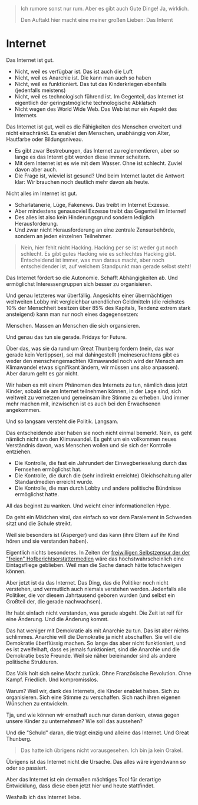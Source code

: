> Ich rumore sonst nur rum.  Aber es gibt auch Gute Dinge!  Ja, wirklich.
>
> Den Auftakt hier macht eine meiner großen Lieben:  Das Internt

# Internet

Das Internet ist gut.

- Nicht, weil es verfügbar ist.  Das ist auch die Luft
- Nicht, weil es Anarchie ist.  Die kann man auch so haben
- Nicht, weil es funktioniert.  Das tut das Kinderkriegen ebenfalls (jedenfalls meistens)
- Nicht, weil es technologisch führend ist.  Im Gegenteil, das Internet ist eigentlich der geringstmögliche technologische Abklatsch
- Nicht wegen des World Wide Web.  Das Web ist nur ein Aspekt des Internets

Das Internet ist gut, weil es die Fähigkeiten des Menschen erweitert und nicht einschränkt.
Es enablet den Menschen, unabhängig von Alter, Hautfarbe oder Bildungsniveau.

- Es gibt zwar Bestrebungen, das Internet zu reglementieren, aber so lange es das Internt gibt werden diese immer scheitern.
- Mit dem Internet ist es wie mit dem Wasser.  Ohne ist schlecht.  Zuviel davon aber auch.
- Die Frage ist, wieviel ist gesund?  Und beim Internet lautet die Antwort klar:  Wir brauchen noch deutlich mehr davon als heute.

Nicht alles im Internet ist gut.

- Scharlatanerie, Lüge, Fakenews.  Das treibt im Internet Exzesse.
- Aber mindestens genausoviel Exzesse treibt das Gegenteil im Internet!
- Des alles ist also kein Hinderungsgrund sondern lediglich Herausforderung.
- Und zwar nicht Herausforderung an eine zentrale Zensurbehörde, sondern an jeden einzelnen Teilnehmer.

> Nein, hier fehlt nicht Hacking.  Hacking per se ist weder gut noch schlecht.
> Es gibt gutes Hacking wie es schlechtes Hacking gibt.
> Entscheidend ist immer, was man daraus macht, aber noch entscheidender ist, auf welchem Standpunkt man gerade selbst steht!

Das Internet fördert so die Autonomie.  Schafft Abhängigkeiten ab.  Und ermöglichst Interessengruppen sich besser zu organisieren.

Und genau letzteres war überfällig.  Angesichts einer übermächtigen weltweiten Lobby mit vergleichbar unendlichen Geldmitteln
(die reichstes 10% der Menschheit besitzen über 85% des Kapitals, Tendenz extrem stark ansteigend) kann man nur noch eines
dagegensetzen:

Menschen.  Massen an Menschen die sich organsieren.

Und genau das tun sie gerade.  Fridays for Future.

Über das, was sie da rund um Great Thunberg fordern (nein, das war gerade kein Vertippser),
sei mal dahingestellt (meineserachtens gibt es weder den menschengemachten Klimawandel
noch wird der Mensch am Klimawandel etwas signifikant ändern, wir müssen uns also anpassen).
Aber darum geht es gar nicht.

Wir haben es mit einem Phänomen des Internets zu tun, nämlich dass jetzt Kinder, sobald sie am Internet teilnehmen können,
in der Lage sind, sich weltweit zu vernetzen und gemeinsam ihre Stimme zu erheben.  Und immer mehr machen mit,
inzwischen ist es auch bei den Erwachsenen angekommen.

Und so langsam versteht die Politik.  Langsam.

Das entscheidende aber haben sie noch nicht einmal bemerkt.  Nein, es geht nämlich nicht um den Klimawandel.
Es geht um ein vollkommen neues Verständnis davon, was Menschen wollen und sie sich der Kontrolle entziehen.

- Die Kontrolle, die fast ein Jahrundert der Einwegberieselung durch das Fernsehen ermöglichst hat.
- Die Kontrolle, die durch die (sehr indirekt erreichte) Gleichschaltung aller Standardmedien erreicht wurde.
- Die Kontrolle, die man durch Lobby und andere politische Bündnisse ermöglichst hatte.

All das beginnt zu wanken.  Und weicht einer informationellen Hype.

Da geht ein Mädchen viral, das einfach so vor dem Paralement in Schweden sitzt und die Schule streikt.

Weil sie besonders ist (Asperger) und das kann (ihre Eltern auf ihr Kind hören und sie verstanden haben).

Eigentlich nichts besonderes.  In Zeiten der
[freiwilligen Selbstzensur der der "freien" Hofberichtserstattermedien](../wtf/UN.md)
wäre das höchstwahrscheinlich eine Eintagsfliege geblieben.
Weil man die Sache danach hätte totschweigen können.

Aber jetzt ist da das Internet.  Das Ding, das die Politiker noch nicht verstehen, und vermutlich auch niemals verstehen werden.
Jedenfalls alle Politiker, die vor diesem Jahrtausend geboren wurden (und selbst ein Großteil der, die gerade nachwachsen).

Ihr habt einfach nicht verstanden, was gerade abgeht.  Die Zeit ist reif für eine Änderung.  Und die Änderung kommt.

Das hat weniger mit Demokratie als mit Anarchie zu tun.  Das ist aber nichts schlimmes.
Anarchie will die Demokratie ja nicht abschaffen.  Sie will die Demokratie überflüssig machen.
So lange das aber nicht funktioniert, und es ist zweifelhaft, dass es jemals funktioniert,
sind die Anarchie und die Demokratie beste Freunde.  Weil sie näher beieinander sind als andere politische Strukturen.

Das Volk holt sich seine Macht zurück.  Ohne Französische Revolution.  Ohne Kampf.
Friedlich.  Und kompromisslos.

Warum?  Weil wir, dank des Internets, die Kinder enablet haben.  Sich zu organisieren.  Sich eine Stimme zu verschaffen.
Sich nach ihren eigenen Wünschen zu entwickeln.

Tja, und wie können wir ernsthaft auch nur daran denken, etwas gegen unsere Kinder zu unternehmen?
Wie soll das aussehen?

Und die "Schuld" daran, die trägt einzig und alleine das Internet.  Und Great Thunberg.

> Das hatte ich übrigens nicht vorausgesehen.  Ich bin ja kein Orakel.

Übrigens ist das Internet nicht die Ursache.  Das alles wäre irgendwann so oder so passiert.

Aber das Internet ist ein dermaßen mächtiges Tool für derartige Entwicklung,
dass diese eben jetzt hier und heute stattfindet.

Weshalb ich das Internet liebe.
